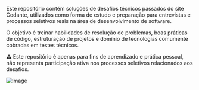 Este repositório contém soluções de desafios técnicos passados do site Codante, utilizados como forma de estudo e preparação para entrevistas e processos seletivos reais na área de desenvolvimento de software.

O objetivo é treinar habilidades de resolução de problemas, boas práticas de código, estruturação de projetos e domínio de tecnologias comumente cobradas em testes técnicos.

⚠️ Este repositório é apenas para fins de aprendizado e prática pessoal, não representa participação ativa nos processos seletivos relacionados aos desafios.

![image](https://github.com/user-attachments/assets/acc75fab-bea4-44ff-a25a-a8fd73538a8c)
